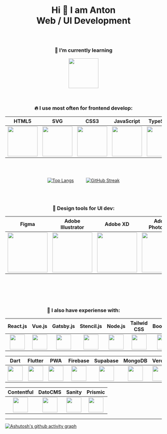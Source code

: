 <h1 align="center">
  <p>Hi 👋 I am Anton <br/> Web / UI Development</p>
</h1>

<br/>

<h3 align="center">🌱 I’m currently learning</h3> 
<p align="center">
  <img height="96" width="96" src="https://cdn.simpleicons.org/Svelte" />
</p>

<br/>

<h3 align="center"> 🔥 I use most often for frontend develop: </h3>

<div align="center">
  <table border="0">
    <thead>
      <tr>
        <th scope="col">HTML5</th>
        <th scope="col">SVG</th>
        <th scope="col">CSS3</th>
        <th scope="col">JavaScript</th>
        <th scope="col">TypeScript</th>
        <th scope="col">Astro</th>
        <th scope="col">Next.js</th>
        <th scope="col">GraphQL</th>
      </tr>
    </thead>
    <tbody>
      <tr>
        <td align="center"> 
          <img height="96" width="96" src="https://cdn.simpleicons.org/HTML5" />
        </td>
        <td align="center"> 
          <img height="96" width="96" src="https://cdn.simpleicons.org/SVG" />
        </td>
        <td align="center"> 
          <img height="96" width="96" src="https://cdn.simpleicons.org/CSS3" />
        </td>
        <td align="center"> 
          <img height="96" width="96" src="https://cdn.simpleicons.org/Javascript" />
        </td>
        <td align="center"> 
          <img height="96" width="96" src="https://cdn.simpleicons.org/Typescript" />
        </td>
        <td align="center"> 
          <img height="96" width="96" src="https://cdn.simpleicons.org/Astro" />
        </td>
        <td align="center"> 
          <img height="96" width="96" src="https://cdn.simpleicons.org/Next.js/grey" />
        </td>
        <td align="center"> 
          <img height="96" width="96" src="https://cdn.simpleicons.org/GraphQL" />
        </td>
      </tr>
    </tbody>
  </table>
  
<br/>
<br/>

  [![Top Langs](https://github-readme-stats.vercel.app/api/top-langs/?username=jnetc&layout=compact&theme=dark&hide_border=true&card_width=300&langs_count=8)](https://github.com/anuraghazra/github-readme-stats)       &nbsp;&nbsp;&nbsp;&nbsp;&nbsp;&nbsp;&nbsp;&nbsp;
  [![GitHub Streak](http://github-readme-streak-stats.herokuapp.com?user=jnetc&theme=dark&hide_border=true)](https://git.io/streak-stats)
  
</div>

<br/>
<br/>

<h3 align="center">🎨 Design tools for UI dev:</h3>
<table align="center" border="0">
  <thead>
    <tr>
      <th scope="col">Figma</th>
      <th scope="col">Adobe <br/> Illustrator</th>
      <th scope="col">Adobe XD</th>
      <th scope="col">Adobe <br/> Photoshop</th>
    </tr>
  </thead>
  <tbody>
    <tr>
      <td align="center"> 
        <img height="128" width="128" src="https://cdn.simpleicons.org/Figma" />
      </td>
      <td align="center"> 
        <img height="128" width="128" src="https://cdn.simpleicons.org/Adobeillustrator" />
      </td>
      <td align="center"> 
        <img height="128" width="128" src="https://cdn.simpleicons.org/Adobexd" />
      </td>
      <td align="center"> 
        <img height="128" width="128" src="https://cdn.simpleicons.org/Adobephotoshop" />
      </td>
    </tr>
  </tbody>
</table>

<br/>
<br/>
<br/>
<br/>

<h3 align="center"> 👻 I also have experiense with: </h3>

<table align="center">
  <thead>
    <tr>
      <th scope="col">React.js</th>
      <th scope="col">Vue.js</th>
      <th scope="col">Gatsby.js</th>
      <th scope="col">Stencil.js</th>
      <th scope="col">Node.js</th>
      <th scope="col">Tailwid<br/>CSS</th>
      <th scope="col">Bootstrap</th>
      <th scope="col">Bulma</th>
      <th scope="col">SASS</th>
      <th scope="col">Styled<br/>Components</th>
      <th scope="col">CSS<br/>Modules</th>
    </tr>
  </thead>
  <tbody>
    <tr>
      <td align="center"> 
        <img height="48" width="48" src="https://cdn.simpleicons.org/React" />
      </td>
      <td align="center"> 
        <img height="48" width="48" src="https://cdn.simpleicons.org/Vue.js" />
      </td>
      <td align="center"> 
        <img height="48" width="48" src="https://cdn.simpleicons.org/Gatsby" />
      </td>
      <td align="center"> 
        <img height="48" width="48" src="https://cdn.simpleicons.org/Stencil" />
      </td>
      <td align="center"> 
        <img height="48" width="48" src="https://cdn.simpleicons.org/Node.js" />
      </td>
      <td align="center"> 
        <img height="48" width="48" src="https://cdn.simpleicons.org/TailwindCSS" />
      </td>
      <td align="center"> 
        <img height="48" width="48" src="https://cdn.simpleicons.org/Bootstrap" />
      </td>
      <td align="center"> 
        <img height="48" width="48" src="https://cdn.simpleicons.org/Bulma" />
      </td>
       <td align="center"> 
        <img height="48" width="48" src="https://cdn.simpleicons.org/SASS" />
      </td>
      <td align="center"> 
        <img height="48" width="48" src="https://cdn.simpleicons.org/styledcomponents" />
      </td>
      <td align="center"> 
        <img height="48" width="48" src="https://cdn.simpleicons.org/CSSModules/grey" />
      </td>
    </tr>
  </tbody>
</table>
<table align="center">
  <thead>
    <tr>
      <th scope="col">Dart</th>
      <th scope="col">Flutter</th>
      <th scope="col">PWA</th>
      <th scope="col">Firebase</th>
      <th scope="col">Supabase</th>
      <th scope="col">MongoDB</th>
      <th scope="col">Vercel</th>
      <th scope="col">Netlify</th>
      <th scope="col">VSCode</th>
      <th scope="col">Markdown</th>
      <th scope="col">Git</th>
    </tr>
  </thead>
  <tbody>
    <tr>
      <td align="center"> 
        <img height="48" width="48" src="https://cdn.simpleicons.org/Dart" />
      </td>
      <td align="center"> 
        <img height="48" width="48" src="https://cdn.simpleicons.org/Flutter" />
      </td>
      <td align="center"> 
        <img height="48" width="48" src="https://cdn.simpleicons.org/PWA" />
      </td>
      <td align="center"> 
        <img height="48" width="48" src="https://cdn.simpleicons.org/Firebase" />
      </td>
      <td align="center"> 
        <img height="48" width="48" src="https://cdn.simpleicons.org/Supabase" />
      </td>
      <td align="center"> 
        <img height="48" width="48" src="https://cdn.simpleicons.org/MongoDB" />
      </td>
      <td align="center"> 
        <img height="48" width="48" src="https://cdn.simpleicons.org/Vercel/grey" />
      </td>
      <td align="center"> 
        <img height="48" width="48" src="https://cdn.simpleicons.org/Netlify" />
      </td>
      <td align="center"> 
        <img height="48" width="48" src="https://cdn.simpleicons.org/visualstudiocode" />
      </td>
      <td align="center"> 
        <img height="48" width="48" src="https://cdn.simpleicons.org/Markdown/grey" />
      </td>
      <td align="center"> 
        <img height="48" width="48" src="https://cdn.simpleicons.org/Git" />
      </td>
    </tr>
  </tbody>
</table>
<table align="center">
  <thead>
    <tr>
      <th scope="col">Contentful</th>
      <th scope="col">DatoCMS</th>
      <th scope="col">Sanity</th>
      <th scope="col">Prismic</th>
    </tr>
  </thead>
  <tbody>
    <tr>
      <td align="center"> 
        <img height="48" width="48" src="https://cdn.simpleicons.org/Contentful" />
      </td>
      <td align="center"> 
        <img height="48" width="48" src="https://cdn.simpleicons.org/DatoCMS" />
      </td>
      <td align="center"> 
        <img height="48" width="48" src="https://cdn.simpleicons.org/Sanity" />
      </td>
      <td align="center"> 
        <img height="48" width="48" src="https://cdn.simpleicons.org/Prismic" />
      </td>
    </tr>
  </tbody>
</table>

---

[![Ashutosh's github activity graph](https://github-readme-activity-graph.vercel.app/graph?username=jnetc&theme=redical&hide_border=true)](https://github.com/ashutosh00710/github-readme-activity-graph)

